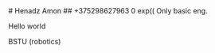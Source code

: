 <!DOCTYPE HTML>
<html>

<body>
# Henadz Amon
## +375298627963
0 exp((
Only basic eng.
<p>Hello world</p>
BSTU (robotics)
</body>

</html>
